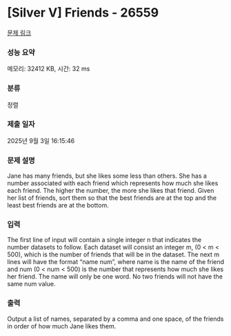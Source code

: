 # [Silver V] Friends - 26559 

[문제 링크](https://www.acmicpc.net/problem/26559) 

### 성능 요약

메모리: 32412 KB, 시간: 32 ms

### 분류

정렬

### 제출 일자

2025년 9월 3일 16:15:46

### 문제 설명

<p>Jane has many friends, but she likes some less than others. She has a number associated with each friend which represents how much she likes each friend. The higher the number, the more she likes that friend. Given her list of friends, sort them so that the best friends are at the top and the least best friends are at the bottom.</p>

### 입력 

 <p>The first line of input will contain a single integer n that indicates the number datasets to follow. Each dataset will consist an integer m, (0 < m < 500), which is the number of friends that will be in the dataset. The next m lines will have the format “name num”, where name is the name of the friend and num (0 < num < 500) is the number that represents how much she likes her friend. The name will only be one word. No two friends will not have the same num value.</p>

### 출력 

 <p>Output a list of names, separated by a comma and one space, of the friends in order of how much Jane likes them.</p>

